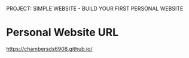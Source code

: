 PROJECT: SIMPLE WEBSITE - BUILD YOUR FIRST PERSONAL WEBSITE
# Personal Website URL
https://chambersds6908.github.io/

